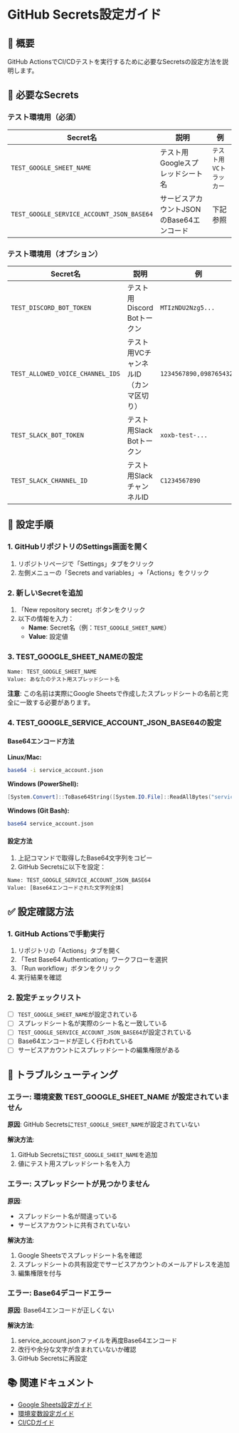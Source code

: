 # GitHub Secrets設定ガイド

## 📌 概要
GitHub ActionsでCI/CDテストを実行するために必要なSecretsの設定方法を説明します。

## 🔑 必要なSecrets

### テスト環境用（必須）

| Secret名 | 説明 | 例 |
|----------|------|-----|
| `TEST_GOOGLE_SHEET_NAME` | テスト用Googleスプレッドシート名 | `テスト用VCトラッカー` |
| `TEST_GOOGLE_SERVICE_ACCOUNT_JSON_BASE64` | サービスアカウントJSONのBase64エンコード | 下記参照 |

### テスト環境用（オプション）

| Secret名 | 説明 | 例 |
|----------|------|-----|
| `TEST_DISCORD_BOT_TOKEN` | テスト用Discord Botトークン | `MTIzNDU2Nzg5...` |
| `TEST_ALLOWED_VOICE_CHANNEL_IDS` | テスト用VCチャンネルID（カンマ区切り） | `1234567890,0987654321` |
| `TEST_SLACK_BOT_TOKEN` | テスト用Slack Botトークン | `xoxb-test-...` |
| `TEST_SLACK_CHANNEL_ID` | テスト用SlackチャンネルID | `C1234567890` |

## 📝 設定手順

### 1. GitHubリポジトリのSettings画面を開く

1. リポジトリページで「Settings」タブをクリック
2. 左側メニューの「Secrets and variables」→「Actions」をクリック

### 2. 新しいSecretを追加

1. 「New repository secret」ボタンをクリック
2. 以下の情報を入力：
   - **Name**: Secret名（例：`TEST_GOOGLE_SHEET_NAME`）
   - **Value**: 設定値

### 3. TEST_GOOGLE_SHEET_NAMEの設定

```
Name: TEST_GOOGLE_SHEET_NAME
Value: あなたのテスト用スプレッドシート名
```

**注意**: この名前は実際にGoogle Sheetsで作成したスプレッドシートの名前と完全に一致する必要があります。

### 4. TEST_GOOGLE_SERVICE_ACCOUNT_JSON_BASE64の設定

#### Base64エンコード方法

**Linux/Mac:**
```bash
base64 -i service_account.json
```

**Windows (PowerShell):**
```powershell
[System.Convert]::ToBase64String([System.IO.File]::ReadAllBytes("service_account.json"))
```

**Windows (Git Bash):**
```bash
base64 service_account.json
```

#### 設定方法

1. 上記コマンドで取得したBase64文字列をコピー
2. GitHub Secretsに以下を設定：
```
Name: TEST_GOOGLE_SERVICE_ACCOUNT_JSON_BASE64
Value: [Base64エンコードされた文字列全体]
```

## ✅ 設定確認方法

### 1. GitHub Actionsで手動実行

1. リポジトリの「Actions」タブを開く
2. 「Test Base64 Authentication」ワークフローを選択
3. 「Run workflow」ボタンをクリック
4. 実行結果を確認

### 2. 設定チェックリスト

- [ ] `TEST_GOOGLE_SHEET_NAME`が設定されている
- [ ] スプレッドシート名が実際のシート名と一致している
- [ ] `TEST_GOOGLE_SERVICE_ACCOUNT_JSON_BASE64`が設定されている
- [ ] Base64エンコードが正しく行われている
- [ ] サービスアカウントにスプレッドシートの編集権限がある

## 🔧 トラブルシューティング

### エラー: 環境変数 TEST_GOOGLE_SHEET_NAME が設定されていません

**原因**: GitHub Secretsに`TEST_GOOGLE_SHEET_NAME`が設定されていない

**解決方法**:
1. GitHub Secretsに`TEST_GOOGLE_SHEET_NAME`を追加
2. 値にテスト用スプレッドシート名を入力

### エラー: スプレッドシートが見つかりません

**原因**: 
- スプレッドシート名が間違っている
- サービスアカウントに共有されていない

**解決方法**:
1. Google Sheetsでスプレッドシート名を確認
2. スプレッドシートの共有設定でサービスアカウントのメールアドレスを追加
3. 編集権限を付与

### エラー: Base64デコードエラー

**原因**: Base64エンコードが正しくない

**解決方法**:
1. service_account.jsonファイルを再度Base64エンコード
2. 改行や余分な文字が含まれていないか確認
3. GitHub Secretsに再設定

## 📚 関連ドキュメント

- [Google Sheets設定ガイド](./setup/GOOGLE_SHEETS_SETUP.md)
- [環境変数設定ガイド](./ENV_SETUP.md)
- [CI/CDガイド](./CI_CD.md)